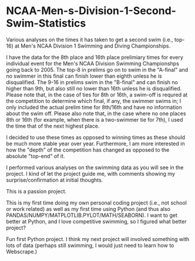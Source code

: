 # NCAA-Men-s-Division-1-Second-Swim-Statistics
Various analyses on the times it has taken to get a second swim (i.e., top-16) at Men's NCAA Division 1 Swimming and Diving Championships.

I have the data for the 8th place and 16th place prelimiary times for every individual event for the Men's NCAA Division Swimming Championshps going back to 2005. The top-8 in prelims go on to swim in the "A-final" and no swimmer in this final can finish lower than eighth unless he is disqualified. The 9-16 in prelims swim in the "B-final" and can finish no higher than 9th, but also still no lower than 16th unless he is disqualified. Please note that, in the case of ties for 8th or 16th, a swim-off is requred at the competition to determine which final, if any, the swimmer swims in; I only included the actual prelim time for 8th/16th and have no information about the swim off. Please also note that, in the case where no one places 8th or 16th (for example, when there is a two-swimmer tie for 7th), I used the time that of the next highest place.

I decided to use these times as opposed to winning times as these should be much more stable year over year. Furthermore, I am more interested in how the "depth" of the competition has changed as opposed to the absolute "top-end" of it.

I performed various analyses on the swimming data as you will see in the project. I kind of let the project guide me, with comments showing my surprise/confirmation at initial thoughts.

This is a passion project.

This is my first time doing my own personal coding project (i.e., not school or work related) as well as my first time using Python (and thus also PANDAS/NUMPY/MATPLOTLIB.PYLOT/MATH/SEABORN). I want to get better at Python, and I love competitive swimming, so I figured what better project?

Fun first Python project. I think my next project will involved something with lots of data (perhaps still swimming, I would just need to learn how to Webscrape.)
